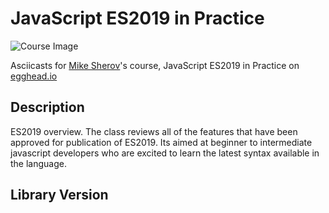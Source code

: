 # JavaScript ES2019 in Practice

![Course Image](https://d2eip9sf3oo6c2.cloudfront.net/tags/images/000/000/205/thumb/javascriptlang.png)

Asciicasts for [Mike Sherov](https://egghead.io/instructors/mike-sherov)'s course, JavaScript ES2019 in Practice on [egghead.io](https://egghead.io//courses/javascript-es2019-in-practice)

## Description
ES2019 overview. The class reviews all of the features that have been approved for publication of ES2019. Its aimed at beginner to intermediate javascript developers who are excited to learn the latest syntax available in the language.

## Library Version
